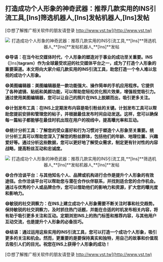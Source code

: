 ## **打造成功个人形象的神奇武器：推荐几款实用的INS引流工具,**[Ins]**筛选机器人,**[Ins]**发帖机器人,**[Ins]**发帖**

[😍想了解推广相关软件的朋友请登录 http://www.vst.tw](http://www.vst.tw)

 <center><img src="https://vst.tw/MP4/tuiguang/png/1.png" alt="打造成功个人形象的神奇武器：推荐几款实用的INS引流工具,**[Ins]**筛选机器人,**[Ins]**发帖机器人,**[Ins]**发帖"></center>

**😄导语：在当今社交媒体时代，个人形象的塑造对于事业的成功至关重要。INS（**[Ins]**tagram）作为全球最受欢迎的社交媒体平台之一，成为了打造个人形象的重要渠道。本文将向大家介绍几款实用的INS引流工具，助您打造一个令人难以忽视的成功个人形象。**

**😄美图编辑器：美图编辑器是一款功能强大、操作简单的手机应用程序。它提供了各种滤镜、贴纸和美颜功能，可以帮助您轻松优化照片效果，增强视觉吸引力。通过使用美图编辑器，您可以让自己的照片在INS上脱颖而出，吸引更多关注。**

**😄计划发布工具：在INS上定期发布内容是吸引粉丝的关键。计划发布工具可以帮助您提前安排和管理您的帖子，并根据最佳发布时间自动发送。这样，您可以确保每一篇帖子都能够在最佳时机出现在用户的视线中，提高曝光率和互动。**

**😄统计分析工具：了解您的受众喜好和行为习惯对于塑造个人形象至关重要。统计分析工具可以帮助您深入了解您的粉丝群体，包括他们的年龄、地理位置、兴趣爱好等。通过分析这些数据，您可以更好地了解受众需求，制定更有针对性的内容战略，提高粉丝互动和忠诚度。**

 <center><img src="https://vst.tw/MP4/tuiguang/png/7.png" alt="打造成功个人形象的神奇武器：推荐几款实用的INS引流工具,**[Ins]**筛选机器人,**[Ins]**发帖机器人,**[Ins]**发帖"></center>

**😄合作洽谈平台：与其他知名个人、品牌或机构进行合作是提升个人形象的有效途径。合作洽谈平台可以帮助您与潜在合作伙伴联系，并找到适合您的合作机会。通过与优秀的个人或品牌合作，您可以借助他们的影响力和资源，扩大您的曝光度和影响力。**

**😄敏锐的社交洞察力：在INS上建立成功个人形象需要不断关注时事和社交趋势。保持敏锐的社交洞察力，及时抓住热门话题，并能在合适的时机发布相关内容，将有助于吸引更多关注和互动。定期浏览INS上的热门标签和推荐内容，与其他用户互动交流，也是提升个人形象的必备技巧。**

**😄结语：通过运用这些实用的INS引流工具，您可以打造一个成功个人形象，吸引更多的关注和机会。然而，更重要的是要保持真实和独特，用自己的故事和价值观去吸引人们的目光。祝您在INS上获得个人形象的成功！**

[😍想了解推广相关软件的朋友请登录 http://www.vst.tw](http://www.vst.tw)



